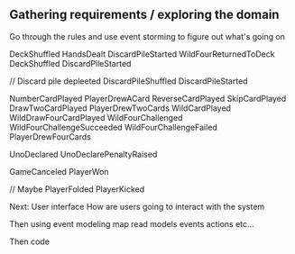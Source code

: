 

## Gathering requirements / exploring the domain
Go through the rules and use event storming to figure out what's going on

DeckShuffled
HandsDealt
DiscardPileStarted
WildFourReturnedToDeck
DeckShuffled
DiscardPileStarted

// Discard pile depleeted
DiscardPileShuffled
DiscardPileStarted

NumberCardPlayed
PlayerDrewACard
ReverseCardPlayed
SkipCardPlayed
DrawTwoCardPlayed
PlayerDrewTwoCards
WildCardPlayed
WildDrawFourCardPlayed
WildFourChallenged
WildFourChallengeSucceeded
WildFourChallengeFailed
PlayerDrewFourCards

UnoDeclared
UnoDeclarePenaltyRaised

GameCanceled
PlayerWon

// Maybe
PlayerFolded
PlayerKicked

Next: 
User interface
How are users going to interact with the system

Then using event modeling map read models events actions etc...

Then code
